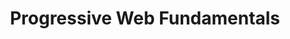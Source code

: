 ---
layout: workshop
title: Progressive Web Fundamentals
weight: 3
permalink: "/training/2017-01-20-progressive-web-fundamentals"
category: Front End Development
description: Progressive Web App technologies let you delight your users with the
  best modern browsers have to offer, without sacrificing compatibility for legacy
  environments.
image: "/images/training/2017-01-20-progressive-web-fundamentals.png"
stages:
- title: Terms and Tools
  description: We'll look at the important characteristics of Progressive Web Apps,
    and introduce some important metrics like "time to first paint" and "time to interactive".
    By getting some hands-on experience with some advanced areas of chrome dev tools
    and other utilities, we'll learn how to keep an eye on "progressive web fitness".
  duration: 100
  agenda_items:
  - title: Welcome and Setup
    description: We'll grab some coffee, and make sure everyone has our workshop project
      properly installed.
    item_type: lecture
    start_time: '9:00'
    duration: 15
  - title: From MPA to SPA to PWA
    description: The way we think about web applications has evolved over the years.
      Before we jump in and start working through the latest advancements, we'll set
      the stage of how we got to where we are. By looking at some characteristics
      of the Multi Page Apps that were popular in the mid-2000s, and the Single Page
      Apps that we've been building for years, we'll be able to identify the strengths
      and weaknesses of these approaches, and how a Progressive Web App lines up.
    item_type: lecture
    start_time: '9:15'
    duration: 30
  - title: Audits and Instrumentation
    description: |-
      This course will take the form of improving a Single Page App so that it takes advantage of the latest features the web platform has to offer. In order to understand the work that needs to be done, we'll familiarize ourselves with some important tools, including

      * Chrome (Canary) Dev Tools (now includes Lighthouse!)
      * [WebPageTest.org](https://www.webpagetest.org/)
      * iOS Simulator (OS X only)
      * Android Emulator
      * Google Structured Data Testing Tool

      We'll talk about and measure some important performance metrics, like "time to first paint", "time to interactive" and more!
    item_type: lecture
    start_time: '9:45'
    duration: 30
  - title: 'EXERCISE: Progressive Web Examples'
    description: We'll look at, and apply our new auditing tools few examples of progressive
      web apps.
    item_type: exercise
    start_time: '10:15'
    duration: 25
- title: Tolerating Network Instability
  description: Service workers allow web applications to boot nearly instantly, regardless
    of whether the network connection is slow or completely absent! We'll begin with
    recipes for HTTP caching, and then get some serious practical experience with
    service workers. We'll combine FIVE great caching strategies, to achieve an optimum
    balance between data that's as fresh and instantly available as possible.
  duration: 210
  agenda_items:
  - title: HTTP Caching
    description: |-
      We'll look at the basic HTTP caching we've been using for decades, and outline two strategies for success:
      * **Immutable Content** - Where content at a URL never changes
      * **Mutable Content** - Where we rewrite content at URLs, and rely on `Last-Modified` or `ETag` headers to detect modifications
    item_type: lecture
    start_time: '10:40'
    duration: 20
  - title: Using Appcache (responsibly)
    description: We'll go over the basics of the first widely-applied technology for
      building offline-capable web apps. Appcache is known for its temperamental behavior,
      and its ability to _almost_ solve the problems we need it to solve. We'll leave
      attendees with a strategy for minimizing risk and maximizing benefit -- ultimately
      delivering a fast return-visit experience for those browsers that don't yet
      support more modern approaches.
    item_type: lecture
    start_time: '11:00'
    duration: 30
  - title: 'EXERCISE: Appcache'
    description: 'We''ll add an Appcache Manifest to our single page app, allowing
      browsers to download the complete application in the background on the first
      visit. '
    item_type: exercise
    start_time: '11:30'
    duration: 30
  - title: Service Workers
    description: Service workers are programmable network proxies that can be installed
      in our users' browsers. Rather than providing us with a turnkey solution to
      the "offline problem", service workers expose a set of primitives that we can
      use to build our own solution. We'll dive deep in to the worker registration
      process and lifecycle, and discuss several different categories of resources,
      providing an optimal caching strategy for each!
    item_type: lecture
    start_time: '12:00'
    duration: 40
  - title: LUNCH
    description: Break for Lunch
    item_type: break
    start_time: '12:40'
    duration: 60
  - title: 'EXERCISE: Service Workers I'
    description: We'll apply our newfound knowledge of service workers, in order to
      greatly improve the "time to first paint" and "time to interactive" of our app
      for return visits.
    item_type: exercise
    start_time: '13:40'
    duration: 30
- title: Storage
  description: When we think of web applications as just another "thin client", it's
    clear that we need some better durable storage primitives than cookies and localstorage.
    We'll get some hands-on experience with IndexedDb, a nosql database that's bigger,
    faster, more flexible and efficient than any of the other "classic" options.
  duration: 210
  agenda_items:
  - title: Service Worker Cache APIs
    description: We'll demonstrate some typical patterns you might be faced with,
      when managing cached data in a service worker.
    item_type: lecture
    start_time: '14:10'
    duration: 30
  - title: 'EXERCISE: Crushing Caches'
    description: We'll polish up the use of caches in our service worker, ensuring
      that we only discard old data when we're confident in the integrity of updated
      data, and that our cache logic is as simple and maintainable as possible.
    item_type: exercise
    start_time: '14:40'
    duration: 30
  - title: Basic IndexedDB
    description: IndexedDB is a transactional, versioned NoSQL database supported
      by all modern browsers, and it's vastly more capable compared to other alternatives
      for saving durable data. We'll look at the IndexedDB api, and then a small promise-based
      library that we can layer on top of it to make our lives easier.
    item_type: lecture
    start_time: '15:10'
    duration: 30
  - title: 'EXERCISE: IndedDB IDB'
    description: We'll make use of IndexedDB (via `idb`) to pre-populate a bunch of
      data in our service worker, so it's available almost instantly when our app
      boots on subsequent visits.
    item_type: exercise
    start_time: '15:40'
    duration: 30
  - title: Afternoon Break
    description: Short coffee break
    item_type: break
    start_time: '16:10'
    duration: 15
  - title: Indexes, Version Migration and IndexedDB 2.0
    description: We'll dive into some more advanced IndexedDb concepts, illustrating
      the stark difference between the comparatively primitive localStorage and cookie
      options. Additionally, we'll cover some new features that were added to the
      2.0 draft of the IndexedDb web standard in 2016, and are now available in Chrome,
      Safari and Firefox.
    item_type: lecture
    start_time: '16:25'
    duration: 35
  - title: 'EXERCISE: IndedDB 2.0 and Migrations'
    description: We'll put our newfound knowledge of IndexedDb version migrations
      into practice!
    item_type: exercise
    start_time: '17:00'
    duration: 30
  - title: Recap and Wrap Up
    description: We'll quickly recap the ground we've covered today, and set our sights
      on tomorrow's topics!
    item_type: lecture
    start_time: '17:30'
    duration: 10
- title: App-Like Characteristics
  description: In many ways, Progressive Web Apps provide features and a user experience
    that users expect from native apps. We'll dive deep into the concept of a Web
    App Manifest, and add some more metadata to our project, to allow it to feel like
    an app when launched from a mobile device home screen. We'll also look at how
    we can use web push notifications with our service worker!
  duration: 255
  agenda_items:
  - title: Welcome and Recap
    description: We'll go through today's agenda, and recap what we've learned so
      far.
    item_type: lecture
    start_time: '9:00'
    duration: 15
  - title: Mobile and Social Metadata
    description: 'There are some easy ways that our app can become a "superhero",
      related to use on mobile devices and in "social situations" (social networks,
      sharing links on messaging apps, etc...). We''ll dip into the topics of [schema.org](https://schema.org)
      structured data, web application manifests, and mobile-specific meta tags, to
      provide as rich and "app-like" an experience as possible. '
    item_type: lecture
    start_time: '9:15'
    duration: 30
  - title: 'EXERCISE: Mobile Web, as an App!'
    description: Add a web app manifest, some meta tags and the add-to-homescreen
      javascript library to our web app, so that it appears as close as possible to
      be a native app. We should see our lighthouse score jump up considerably as
      a result of this!
    item_type: exercise
    start_time: '9:45'
    duration: 30
  - title: Push Notifications
    description: Unfortunately the world of web push notifications is still quite
      fragmented. We'll look at the Apple, Google and Firefox notification APIs, and
      present some examples of unified services that can be used to deliver messages
      to users, regardless of their chosen browser. We'll look at both "local" and
      "push" notifications, providing some optional exercises that developers of various
      developer programs can complete, to get some hands-on experience with the pertinent
      APIs.
    item_type: lecture
    start_time: '10:15'
    duration: 40
  - title: Payment Processing
    description: The ability to accept secure one-touch payments via Apple Pay and
      Google Wallet is one of the most exciting new capabilities of progressive web
      applications. We'll look at the setup process required to get up and running,
      and provide some optional exercises that members of Apple and Google's respective
      developer programs can complete, to practice using these payent APIs.
    item_type: lecture
    start_time: '10:55'
    duration: 40
  - title: Background Tasks
    description: Web Workers are available in all modern browsers, and provide a foundation
      for doing some work in a separate thread. We'll explore the great potential
      that this capability offers, and outline some real-world use cases.
    item_type: lecture
    start_time: '11:35'
    duration: 20
  - title: 'EXERCISE: Background Processes'
    description: We'll use this in order to add a QR code reader to our app, where
      the heavy lifting is NOT done on the UI thread.
    item_type: exercise
    start_time: '11:55'
    duration: 35
  - title: Lunch
    description: Break for Lunch
    item_type: break
    start_time: '12:30'
    duration: 45
- title: Runtime Performance
  description: Single page apps have a reputation for providing rich experiences,
    but at the cost of having to download lots of code, that can tend to run slowly.
    It may seem that this is the inevitable consequence of complexity, but with a
    few adjustments, we'll be able to keep both initial and return visits loading
    quickly and performing as well as they can in modern JavaScript runtimes
  duration: 165
  agenda_items:
  - title: 'Build Improvements: Tree Shaking'
    description: |-
      One of the ways we can reduce our "page weight" is by applying a technique known as "tree shaking", whereby we avoid including unused code in our production assets. We'll look at:
      * How this works in practice
      * What you can do today, to benefit from tree shaking as much as possible
      * [Rollup.js](https://rollupjs.org/) vs [Webpack](https://webpackjs.com/)
    item_type: lecture
    start_time: '13:15'
    duration: 20
  - title: 'EXERCISE: Tree Shaking'
    description: Update the build configuration of our projects so that unused code
      is "shaken" away
    item_type: exercise
    start_time: '13:35'
    duration: 20
  - title: 'Build Improvements: Partial Evaluation'
    description: "[Prepack.io](https://prepack.io/) is a new tool from Facebook, which
      applies a technique called partial evaluation. Essentially, values that can
      be calculated or simplified ahead of time are optimized, reducing the amount
      of code we have to send over the wire, and the amount of work that needs to
      be done at runtime. We'll look at how we can make use of this tool to further
      reduce page weight, and the techniques to apply to benefit from Prepack as much
      as possible, while still having deterministic builds."
    item_type: lecture
    start_time: '13:55'
    duration: 20
  - title: 'EXERCISE: Partial Evaluation'
    description: Further reduce our project's page weight, time to first meaningful
      paint, and time to interactive by setting up Prepack in our example app.
    item_type: exercise
    start_time: '14:15'
    duration: 25
  - title: 'Code Improvements: A V8 Primer'
    description: A little awareness of how modern JavaScript engines work goes a long
      way, particularly when it comes to keeping our code in "fast mode" as much as
      possible. We'll briefly discuss the architecture of the V8 JS engine, touching
      on parts like Ignition (interpreter) and Turbofan (compiler). We'll discuss
      some rules you can apply, and enforce with static analysis tools, to avoid expensive
      de-optimizations.
    item_type: lecture
    start_time: '14:40'
    duration: 30
  - title: 'EXERCISE: Consistent Shapes and Hot Functions'
    description: |-
      Apply some of the performance debugging and performance optimization techniques to our example app. Particularly:
      * Make sure object shapes are not altered
      * Refactor any functions that are de-optimized after being made "hot"
    item_type: exercise
    start_time: '15:10'
    duration: 30
  - title: 'Network Improvements: HTTP/2'
    description: HTTP/2 (originally named HTTP/2.0) is a major revision of the HTTP
      network protocol. In addition to making traditional use cases addressed by HTTP/1.1
      more efficient and performant, it also opens up totally new capabilities. We'll
      look at how we can use nginx in front of a node.js API to reap the benefits
      of HTTP/2, without exposing our API to the hazard of long-running connections.
    item_type: lecture
    start_time: '15:40'
    duration: 20
- title: Architecture and System Design
  description: It's time to put everything we've looked at so far into practice, as
    we study two important PWA architectural patterns. First, we'll employ the "app
    shell" pattern, whereby the frame or "shell" of the app is cached locally (and
    loads instantly). Then, we'll employ the PRPL pattern (Push, Render, Pre-Cache,
    Lazy-Load) to ensure that even after a minimal portion of our app loads initially,
    the rest starts to prepare its self for instant availability in the background.
  duration: 105
  agenda_items:
  - title: App Shell
    description: The "app shell" architecture pattern involves having some portion
      of our application available on the device, ready to boot almost instantly on
      return visits. Dynamic content is fetched from an API as usual, and rendered
      inside this "shell". We'll look at this pattern in detail, and explore how we
      might employ it in our app.
    item_type: lecture
    start_time: '16:00'
    duration: 20
  - title: 'EXERCISE: App Shell'
    description: Apply the "app shell" pattern to our app, allowing the frame to load
      instantly for subsequent visits.
    item_type: exercise
    start_time: '16:20'
    duration: 20
  - title: PRPL
    description: The "Push, Render, Pre-Cache, Lazy-Load" pattern works nicely with
      code splitting. The minimum amount of code possible is loaded for the initial
      render of the app, and then other resources are downloaded in the background,
      so they're instantly available on the device (and parsed into JavaScript lazily)
      when needed.
    item_type: lecture
    start_time: '16:40'
    duration: 20
  - title: 'EXERCISE: PRPL'
    description: Apply the PRPL pattern to our example app
    item_type: exercise
    start_time: '17:00'
    duration: 30
  - title: Wrap Up
    description: We'll wrap up, and recap everything we've covered today.
    item_type: lecture
    start_time: '17:30'
    duration: 15
---